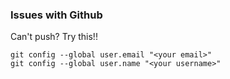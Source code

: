 ### Issues with Github
Can't push? Try this!!
```
git config --global user.email "<your email>"
git config --global user.name "<your username>"
```

